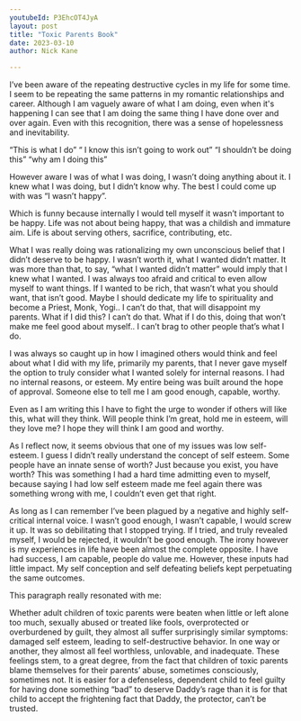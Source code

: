```yaml
---
youtubeId: P3EhcOT4JyA
layout: post
title: "Toxic Parents Book"
date: 2023-03-10
author: Nick Kane

---
```


I’ve been aware of the repeating destructive cycles in my life for some time. I seem to be repeating the same patterns in my romantic relationships and career. Although I am vaguely aware of what I am doing, even when it's happening I can see that I am doing the same thing I have done over and over again. Even with this recognition, there was a sense of hopelessness and inevitability. 

“This is what I do” “ I know this isn’t going to work out” “I shouldn’t be doing this” “why am I doing this”

However aware I was of what I was doing, I wasn’t doing anything about it. I knew what I was doing, but I didn’t know why. The best I could come up with was “I wasn’t happy”.

Which is funny because internally I would tell myself it wasn’t important to be happy. Life was not about being happy, that was a childish and immature aim. Life is about serving others, sacrifice, contributing, etc. 

What I was really doing was rationalizing my own unconscious belief that I didn’t deserve to be happy. I wasn’t worth it, what I wanted didn’t matter. It was more than that, to say, “what I wanted didn’t matter” would imply that I knew what I wanted. I was always too afraid and critical to even allow myself to want things. If I wanted to be rich, that wasn’t what you should want, that isn’t good. Maybe I should dedicate my life to spirituality and become a Priest, Monk, Yogi.. I can’t do that, that will disappoint my parents. What if I did this? I can’t do that. What if I do this, doing that won’t make me feel good about myself.. I can’t brag to other people that’s what I do. 

I was always so caught up in how I imagined others would think and feel about what I did with my life, primarily my parents,  that I never gave myself the option to truly consider what I wanted solely for internal reasons. I had no internal reasons, or esteem. My entire being was built around the hope of approval. Someone else to tell me I am good enough, capable, worthy.

Even as I am writing this I have to fight the urge to wonder if others will like this, what will they think. Will people think I’m great, hold me in esteem, will they love me? I hope they will think I am good and worthy. 

As I reflect now, it seems obvious that one of my issues was low self-esteem. I guess I didn’t really understand the concept of self esteem. Some people have an innate sense of worth? Just because you exist, you have worth?  This was something I had a hard time admitting even to myself, because saying I had low self esteem made me feel again there was something wrong with me, I couldn’t even get that right. 

As long as I can remember I’ve been plagued by a negative and highly self-critical internal voice. I wasn’t good enough, I wasn’t capable, I would screw it up. It was so debilitating that I stopped trying. If I tried, and truly revealed myself, I would be rejected, it wouldn’t be good enough. The irony however is my experiences in life have been almost the complete opposite. I have had success, I am capable, people do value me. However, these inputs had little impact. My self conception and self defeating beliefs kept perpetuating the same outcomes. 

This paragraph really resonated with me:

Whether adult children of toxic parents were beaten when little or left alone too much, sexually abused or treated like fools, overprotected or overburdened by guilt, they almost all suffer surprisingly similar symptoms: damaged self esteem, leading to self-destructive behavior. In one way or another, they almost all feel worthless, unlovable, and inadequate. These feelings stem, to a great degree, from the fact that children of toxic parents blame themselves for their parents’ abuse, sometimes consciously, sometimes not. It is easier for a defenseless, dependent child to feel guilty for having done something “bad” to deserve Daddy’s rage than it is for that child to accept the frightening fact that Daddy, the protector, can’t be trusted.
